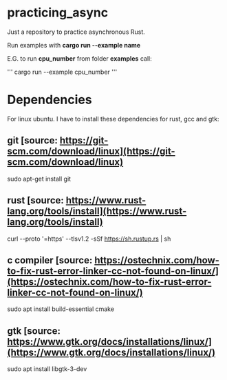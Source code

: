 # practicing_async
Just a repository to practice asynchronous Rust.


Run examples with **cargo run --example name**

E.G. to run **cpu_number** from folder **examples** call:


''' cargo run --example cpu_number '''


# Dependencies
For linux ubuntu. I have to install these dependencies for rust, gcc and gtk:

## git [source: https://git-scm.com/download/linux](https://git-scm.com/download/linux)

sudo apt-get install git

## rust [source: https://www.rust-lang.org/tools/install](https://www.rust-lang.org/tools/install)

curl --proto '=https' --tlsv1.2 -sSf https://sh.rustup.rs | sh

## c compiler [source: https://ostechnix.com/how-to-fix-rust-error-linker-cc-not-found-on-linux/](https://ostechnix.com/how-to-fix-rust-error-linker-cc-not-found-on-linux/)

sudo apt install build-essential cmake 

## gtk [source: https://www.gtk.org/docs/installations/linux/](https://www.gtk.org/docs/installations/linux/)
sudo apt install libgtk-3-dev


